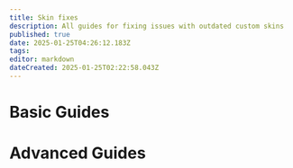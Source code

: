 ```yaml
---
title: Skin fixes
description: All guides for fixing issues with outdated custom skins
published: true
date: 2025-01-25T04:26:12.183Z
tags: 
editor: markdown
dateCreated: 2025-01-25T02:22:58.043Z
---
```



# Basic Guides


# Advanced Guides